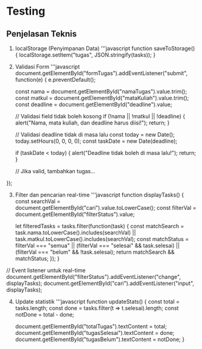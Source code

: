 # Testing
## Penjelasan Teknis
1. localStorage (Penyimpanan Data)
   '''javascript
   function saveToStorage() {
    localStorage.setItem("tugas", JSON.stringify(tasks));
}

3. Validasi Form
   '''javascript
   document.getElementById("formTugas").addEventListener("submit", function(e) {
    e.preventDefault();
    
    const nama = document.getElementById("namaTugas").value.trim();
    const matkul = document.getElementById("mataKuliah").value.trim();
    const deadline = document.getElementById("deadline").value;
    
    // Validasi field tidak boleh kosong
    if (!nama || !matkul || !deadline) {
        alert("Nama, mata kuliah, dan deadline harus diisi!");
        return;
    }
    
    // Validasi deadline tidak di masa lalu
    const today = new Date();
    today.setHours(0, 0, 0, 0);
    const taskDate = new Date(deadline);
    
    if (taskDate < today) {
        alert("Deadline tidak boleh di masa lalu!");
        return;
    }
    
    // Jika valid, tambahkan tugas...

});

3. Filter dan pencarian real-time
   '''javascript
   function displayTasks() {
    const searchVal = document.getElementById("cari").value.toLowerCase();
    const filterVal = document.getElementById("filterStatus").value;
    
    let filteredTasks = tasks.filter(function(task) {
        const matchSearch = task.nama.toLowerCase().includes(searchVal) || 
                          task.matkul.toLowerCase().includes(searchVal);
        const matchStatus = filterVal === "semua" || 
                          (filterVal === "selesai" && task.selesai) || 
                          (filterVal === "belum" && !task.selesai);
        return matchSearch && matchStatus;
    });
}

// Event listener untuk real-time
document.getElementById("filterStatus").addEventListener("change", displayTasks);
document.getElementById("cari").addEventListener("input", displayTasks);

4. Update statistik
   '''javascript
   function updateStats() {
    const total = tasks.length;
    const done = tasks.filter(t => t.selesai).length;
    const notDone = total - done;
    
    document.getElementById("totalTugas").textContent = total;
    document.getElementById("tugasSelesai").textContent = done;
    document.getElementById("tugasBelum").textContent = notDone;
}
